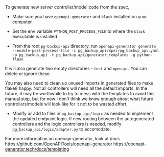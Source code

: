 To generate new server controller/model code from the spec,

- Make sure you have `openapi-generator` and `black` installed on your computer

- Set the env variable `PYTHON_POST_PROCESS_FILE` to where the `black` executable is installed

- From the root `pg-backup-api` directory, run
`openapi-generator generate --enable-post-process-file -i pg_backup_api/spec/pg_backup_api.yaml -o pg_backup_api -t pg_backup_api/generator_templates -g python-flask`

It will also generate two empty directories - `test` and `openapi`. You can delete or ignore these.

You may also need to clean up unused imports in generated files to make flake8 happy. Not all controllers will need all the default imports. In the future, it may be worthwhile to try to mess with the templates to avoid this manual step, but for now I don't think we know enough about what future controllers/models will look like for it not to be wasted effort.

- Modify or add to files in `pg_backup_api/logic` as needed to implement the updated endpoint logic.
If new routing between the autogenerated controllers and the logic controllers is needed, modify 
`pg_backup_api/logic/adapter.py` to accomodate.



For more information on openapi-generator, look at docs
https://github.com/OpenAPITools/openapi-generator
https://openapi-generator.tech/docs/templating
